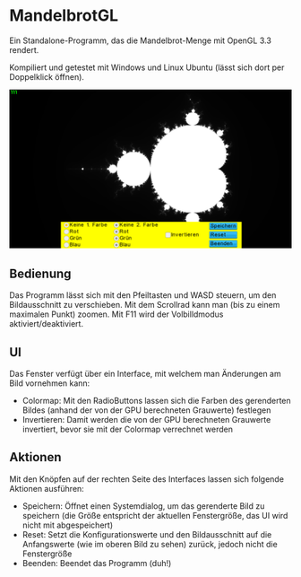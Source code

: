 # MandelbrotGL

Ein Standalone-Programm, das die Mandelbrot-Menge mit OpenGL 3.3 rendert.

Kompiliert und getestet mit Windows und Linux Ubuntu (lässt sich dort
per Doppelklick öffnen).

![Hauptbildschirm](https://raw.githubusercontent.com/MH321Productions/MandelbrotGL/main/Main.png)

## Bedienung

Das Programm lässt sich mit den Pfeiltasten und WASD steuern, um den
Bildausschnitt zu verschieben. Mit dem Scrollrad kann man (bis zu einem
maximalen Punkt) zoomen. Mit F11 wird der Volbilldmodus aktiviert/deaktiviert.

## UI

Das Fenster verfügt über ein Interface, mit welchem man Änderungen am Bild
vornehmen kann:

- Colormap: Mit den RadioButtons lassen sich die Farben des gerenderten Bildes
(anhand der von der GPU berechneten Grauwerte) festlegen
- Invertieren: Damit werden die von der GPU berechneten Grauwerte invertiert,
bevor sie mit der Colormap verrechnet werden

## Aktionen

Mit den Knöpfen auf der rechten Seite des Interfaces lassen sich folgende
Aktionen ausführen:

- Speichern: Öffnet einen Systemdialog, um das gerenderte Bild zu speichern
(die Größe entspricht der aktuellen Fenstergröße, das UI wird nicht mit
abgespeichert)
- Reset: Setzt die Konfigurationswerte und den Bildausschnitt auf die
Anfangswerte (wie im oberen Bild zu sehen) zurück, jedoch nicht die
Fenstergröße
- Beenden: Beendet das Programm (duh!)
